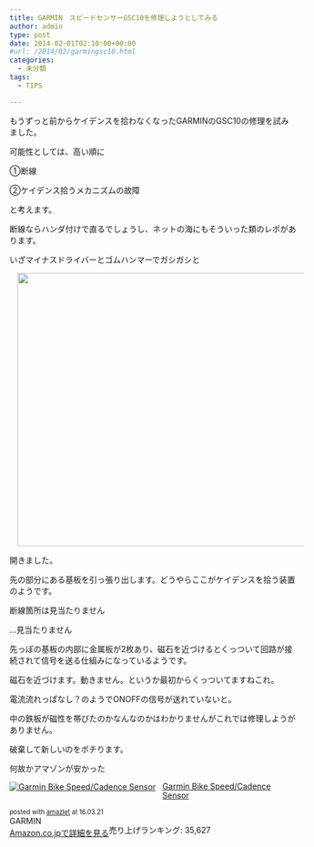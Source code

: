 ```yaml
---
title: GARMIN　スピードセンサーGSC10を修理しようとしてみる
author: admin
type: post
date: 2014-02-01T02:10:00+00:00
#url: /2014/02/garmingsc10.html
categories:
  - 未分類
tags:
  - TIPS

---
```

もうずっと前からケイデンスを拾わなくなったGARMINのGSC10の修理を試みました。

可能性としては、高い順に

①断線

②ケイデンス拾うメカニズムの故障

と考えます。

断線ならハンダ付けで直るでしょうし、ネットの海にもそういった類のレポがあります。

いざマイナスドライバーとゴムハンマーでガシガシと

<div class="separator" style="clear: both; text-align: center;">
  <a href="IMG_20140201_174124" imageanchor="1" style="margin-left: 1em; margin-right: 1em;"><img border="0" src="IMG_20140201_174124" height="480" width="640" /></a>
</div>

開きました。

先の部分にある基板を引っ張り出します。どうやらここがケイデンスを拾う装置のようです。

断線箇所は見当たりません

…見当たりません

先っぽの基板の内部に金属板が2枚あり、磁石を近づけるとくっついて回路が接続されて信号を送る仕組みになっているようです。

磁石を近づけます。動きません。というか最初からくっついてますねこれ。

電流流れっぱなし？のようでONOFFの信号が送れていないと。

中の鉄板が磁性を帯びたのかなんなのかはわかりませんがこれでは修理しようがありません。

破棄して新しいのをポチります。

何故かアマゾンが安かった



<div class="amazlet-box" style="margin-bottom:0px;">
  <div class="amazlet-image" style="float:left;margin:0px 12px 1px 0px;">
    <a href="http://www.amazon.co.jp/exec/obidos/ASIN/B00JM6DKUA/gensobunya-22/ref=nosim/" name="amazletlink" target="_blank"><img src="https://images-fe.ssl-images-amazon.com/images/I/51hXEI4JD%2BL._SL160_.jpg" alt="Garmin Bike Speed/Cadence Sensor" style="border: none;" /></a>
  </div>

  <div class="amazlet-info" style="line-height:120%; margin-bottom: 10px">
    <div class="amazlet-name" style="margin-bottom:10px;line-height:120%">
<a href="http://www.amazon.co.jp/exec/obidos/ASIN/B00JM6DKUA/gensobunya-22/ref=nosim/" name="amazletlink" target="_blank">Garmin Bike Speed/Cadence Sensor</a></p>

<div class="amazlet-powered-date" style="font-size:80%;margin-top:5px;line-height:120%">
  posted with <a href="http://www.amazlet.com/" title="amazlet" target="_blank">amazlet</a> at 16.03.21
</div>


<div class="amazlet-detail">
GARMIN <br />売り上げランキング: 35,627


<div class="amazlet-sub-info" style="float: left;">
<div class="amazlet-link" style="margin-top: 5px">
  <a href="http://www.amazon.co.jp/exec/obidos/ASIN/B00JM6DKUA/gensobunya-22/ref=nosim/" name="amazletlink" target="_blank">Amazon.co.jpで詳細を見る</a>
</div>

  </div>

  <div class="amazlet-footer" style="clear: left">
  </div>
</div>

